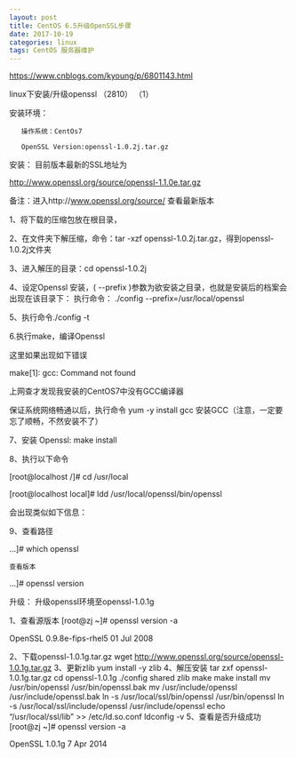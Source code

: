 ```yaml
---
layout: post
title: CentOS 6.5升级OpenSSL步骤
date: 2017-10-19
categories: linux
tags: CentOS 服务器维护
---
```




https://www.cnblogs.com/kyoung/p/6801143.html



linux下安装/升级openssl
 （2810）  （1）

安装环境： 

       操作系统：CentOs7

       OpenSSL Version:openssl-1.0.2j.tar.gz

安装：
       目前版本最新的SSL地址为

http://www.openssl.org/source/openssl-1.1.0e.tar.gz

备注：进入http://www.openssl.org/source/ 查看最新版本

1、将下载的压缩包放在根目录，

2、在文件夹下解压缩，命令：tar -xzf openssl-1.0.2j.tar.gz，得到openssl-1.0.2j文件夹

3、进入解压的目录：cd openssl-1.0.2j

4、设定Openssl 安装，( --prefix )参数为欲安装之目录，也就是安装后的档案会出现在该目录下：
执行命令： ./config --prefix=/usr/local/openssl

5、执行命令./config -t

6.执行make，编译Openssl

这里如果出现如下错误

make[1]: gcc: Command not found

 

上网查才发现我安装的CentOS7中没有GCC编译器

保证系统网络畅通以后，执行命令 yum -y install gcc 安装GCC（注意，一定要忘了顺畅，不然安装不了）

7、安装 Openssl:
make install

8、执行以下命令

[root@localhost /]# cd /usr/local

[root@localhost local]# ldd /usr/local/openssl/bin/openssl

会出现类似如下信息：

   

9、查看路径

...]# which openssl

    查看版本

...]# openssl version

升级：
升级openssl环境至openssl-1.0.1g

1、查看源版本
[root@zj ~]# openssl version -a

OpenSSL 0.9.8e-fips-rhel5 01 Jul 2008

2、下载openssl-1.0.1g.tar.gz
wget http://www.openssl.org/source/openssl-1.0.1g.tar.gz
3、更新zlib
yum install -y zlib
4、解压安装
tar zxf openssl-1.0.1g.tar.gz
cd openssl-1.0.1g
./config shared zlib
make
make install
mv /usr/bin/openssl /usr/bin/openssl.bak
mv /usr/include/openssl /usr/include/openssl.bak
ln -s /usr/local/ssl/bin/openssl /usr/bin/openssl
ln -s /usr/local/ssl/include/openssl /usr/include/openssl
echo “/usr/local/ssl/lib” >> /etc/ld.so.conf
ldconfig -v
5、查看是否升级成功
[root@zj ~]# openssl version -a

OpenSSL 1.0.1g 7 Apr 2014